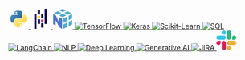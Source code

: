 <p align="left">
  <a href="https://www.python.org/" target="_blank" rel="noreferrer"> 
    <img src="https://raw.githubusercontent.com/devicons/devicon/master/icons/python/python-original.svg" alt="Python" width="40" height="40"/> 
  </a>
  <a href="https://pandas.pydata.org/" target="_blank" rel="noreferrer"> 
    <img src="https://raw.githubusercontent.com/devicons/devicon/2ae2a900d2f041da66e950e4d48052658d850630/icons/pandas/pandas-original.svg" alt="Pandas" width="40" height="40"/> 
  </a>
  <a href="https://numpy.org/" target="_blank" rel="noreferrer"> 
    <img src="https://raw.githubusercontent.com/devicons/devicon/master/icons/numpy/numpy-original.svg" alt="NumPy" width="40" height="40"/> 
  </a>
  <a href="https://www.tensorflow.org/" target="_blank" rel="noreferrer"> 
    <img src="https://www.vectorlogo.zone/logos/tensorflow/tensorflow-icon.svg" alt="TensorFlow" width="40" height="40"/> 
  </a>
  <a href="https://keras.io/" target="_blank" rel="noreferrer"> 
    <img src="https://raw.githubusercontent.com/valohai/ml-logos/master/keras.svg" alt="Keras" width="40" height="40"/> 
  </a>
  <a href="https://scikit-learn.org/" target="_blank" rel="noreferrer"> 
    <img src="https://upload.wikimedia.org/wikipedia/commons/0/05/Scikit_learn_logo_small.svg" alt="Scikit-Learn" width="40" height="40"/> 
  </a>
  <a href="https://www.sql.org/" target="_blank" rel="noreferrer"> 
    <img src="https://www.svgrepo.com/show/331760/sql-database-generic.svg" alt="SQL" width="40" height="40"/> 
  </a>
  <a href="https://langchain.com/" target="_blank" rel="noreferrer"> 
    <img src="https://av-eks-lekhak.s3.amazonaws.com/media/__siz…_images/image_xon2isF-thumbnail_webp-600x300.webp" alt="LangChain" width="40" height="40"/> 
  </a>
  <a href="https://www.nltk.org/" target="_blank" rel="noreferrer"> 
    <img src="https://images.prismic.io/turing/652ebec8fbd9a45bc833585.webp?auto=format%2Ccompress&fit=max&w=1920" alt="NLP" width="40" height="40"/> 
  </a>
  <a href="https://www.deepai.org/" target="_blank" rel="noreferrer"> 
    <img src="https://i.ibb.co/nkmG7kP/images-3.jpg" alt="Deep Learning" width="40" height="40"/> 
  </a>
  <a href="https://openai.com/" target="_blank" rel="noreferrer"> 
    <img src="C:/Users/Bharath/OneDrive/Desktop/GEN AI.jpg" alt="Generative AI" width="40" height="40"/> 
  </a>
  <a href="https://jira.atlassian.com/" target="_blank" rel="noreferrer"> 
    <img src="https://www.vectorlogo.zone/logos/atlassian_jira/atlassian_jira-icon.svg" alt="JIRA" width="40" height="40"/> 
  </a>
  <a href="https://slack.com/" target="_blank" rel="noreferrer"> 
    <img src="https://raw.githubusercontent.com/devicons/devicon/master/icons/slack/slack-original.svg" alt="Slack" width="40" height="40"/> 
  </a>
</p>
